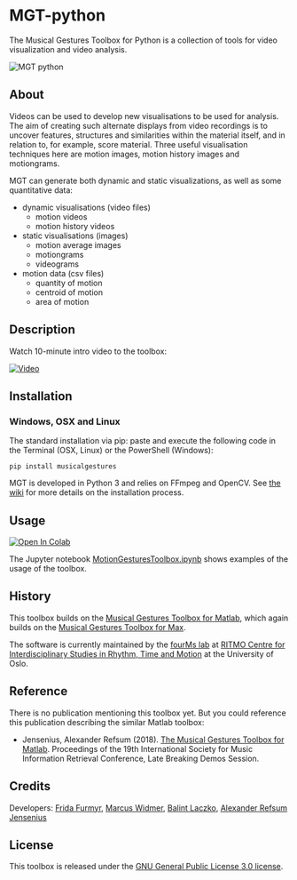 # MGT-python

The Musical Gestures Toolbox for Python is a collection of tools for video visualization and video analysis.

![MGT python](https://raw.githubusercontent.com/fourMs/MGT-python/master/musicalgestures/documentation/figures/promo/ipython_example.gif)


## About

Videos can be used to develop new visualisations to be used for analysis. The aim of creating such alternate displays from video recordings is to uncover features, structures and similarities within the material itself, and in relation to, for example, score material. Three useful visualisation techniques here are motion images, motion history images and motiongrams.

MGT can generate both dynamic and static visualizations, as well as some quantitative data:

- dynamic visualisations (video files)
    - motion videos
    - motion history videos
- static visualisations (images)
    - motion average images
    - motiongrams
    - videograms
- motion data (csv files)
    - quantity of motion
    - centroid of motion
    - area of motion

## Description

Watch 10-minute intro video to the toolbox: 

[![Video](https://www.uio.no/ritmo/english/research/labs/fourms/software/musicalgesturestoolbox/mgt-python/video/nordicsmc2021-thumbnail.png)](https://youtu.be/mIFbi3BDVPE)

## Installation


### Windows, OSX and Linux

The standard installation via pip: paste and execute the following code in the Terminal (OSX, Linux) or the PowerShell (Windows):

`pip install musicalgestures`

MGT is developed in Python 3 and relies on FFmpeg and OpenCV. See [the wiki](https://github.com/fourMs/MGT-python/wiki#installation) for more details on the installation process.

## Usage

[![Open In Colab](https://colab.research.google.com/assets/colab-badge.svg)](https://colab.research.google.com/github/fourMs/MGT-python/blob/master/musicalgestures/MusicalGesturesToolbox.ipynb)

The Jupyter notebook [MotionGesturesToolbox.ipynb](https://github.com/fourMs/MGT-python/blob/master/musicalgestures/MusicalGesturesToolbox.ipynb) shows examples of the usage of the toolbox.

## History

This toolbox builds on the [Musical Gestures Toolbox for Matlab](https://github.com/fourMs/MGT-matlab/), which again builds on the [Musical Gestures Toolbox for Max](https://www.uio.no/ritmo/english/research/labs/fourms/software/musicalgesturestoolbox/mgt-max/).

The software is currently maintained by the [fourMs lab](https://github.com/fourMs) at [RITMO Centre for Interdisciplinary Studies in Rhythm, Time and Motion](https://www.uio.no/ritmo/english/) at the University of Oslo.

## Reference

There is no publication mentioning this toolbox yet. But you could reference this publication describing the similar Matlab toolbox:

- Jensenius, Alexander Refsum (2018). [The Musical Gestures Toolbox for Matlab](http://hdl.handle.net/10852/65559). Proceedings of the 19th International Society for Music Information Retrieval Conference, Late Breaking Demos Session.


## Credits

Developers: [Frida Furmyr](https://github.com/fridafu), [Marcus Widmer](https://github.com/marcuswidmer), [Balint Laczko](https://github.com/balintlaczko), [Alexander Refsum Jensenius](https://github.com/alexarje/)

## License

This toolbox is released under the [GNU General Public License 3.0 license](https://www.gnu.org/licenses/gpl-3.0.en.html).
